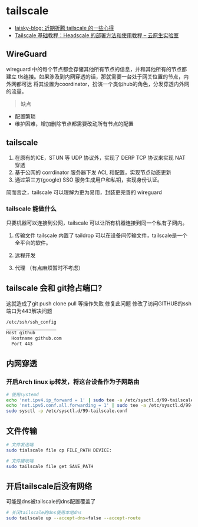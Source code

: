 # tailscale
- [laisky-blog: 近期折腾 tailscale 的一些心得](https://blog.laisky.com/p/tailscale/)
- [Tailscale 基础教程：Headscale 的部署方法和使用教程 – 云原生实验室 ](https://icloudnative.io/posts/how-to-set-up-or-migrate-headscale/)

## WireGuard
wireguard 中的每个节点都会存储其他所有节点的信息，并和其他所有的节点都建立
tls连接。如果涉及到内网穿透的话，那就需要一台处于网关位置的节点，内外网都可达
将其设置为coordinator，扮演一个类似hub的角色，分发穿透内外网的流量。

> 缺点
- 配置繁琐
- 维护困难，增加删除节点都需要改动所有节点的配置

## tailscale
1. 在原有的ICE，STUN 等 UDP 协议外，实现了 DERP TCP 协议来实现 NAT 穿透
2. 基于公网的 corrdinator 服务器下发 ACL 和配置，实现节点动态更新
3. 通过第三方(google) SSO 服务生成用户和私钥，实现身份认证。

简而言之，tailscale 可以理解为更为易用，封装更完善的 wireguard

### tailscale 能做什么
只要机器可以连接到公网，tailscale 可以让所有机器连接到同一个私有子网内。

1. 传输文件
tailscale 内置了 taildrop 可以在设备间传输文件，tailscale是一个全平台的软件。

2. 远程开发

3. 代理 （有点麻烦暂时不考虑）

## tailscale 会和 git抢占端口?
这就造成了git push clone pull 等操作失败
修复此问题 修改了访问GITHUB的ssh端口为443解决问题
```sh
/etc/ssh/ssh_config
___________________
Host github
  Hostname github.com
  Port 443
```

## 内网穿透
### 开启Arch linux ip转发，将这台设备作为子网路由

```sh
# 使用systemd
echo 'net.ipv4.ip_forward = 1' | sudo tee -a /etc/sysctl.d/99-tailscale.conf
echo 'net.ipv6.conf.all.forwarding = 1' | sudo tee -a /etc/sysctl.d/99-tailscale.conf
sudo sysctl -p /etc/sysctl.d/99-tailscale.conf
```

## 文件传输
```sh
# 文件发送端
sudo tialscale file cp FILE_PATH DEVICE:

# 文件接收端
sudo tailscale file get SAVE_PATH
```

## 开启tailscale后没有网络
可能是dns被tailscale的dns配置覆盖了

```sh
# 关闭tailscale的dns使用本地dns
sudo tailscale up --accept-dns=false --accept-route
```
